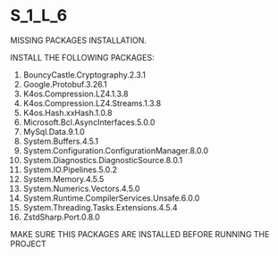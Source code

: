 # S_1_L_6
MISSING PACKAGES INSTALLATION.


INSTALL THE FOLLOWING PACKAGES:
1. BouncyCastle.Cryptography.2.3.1
2. Google.Protobuf.3.26.1
3. K4os.Compression.LZ4.1.3.8
4. K4os.Compression.LZ4.Streams.1.3.8
5. K4os.Hash.xxHash.1.0.8
6. Microsoft.Bcl.AsyncInterfaces.5.0.0
7. MySql.Data.9.1.0
8. System.Buffers.4.5.1
9. System.Configuration.ConfigurationManager.8.0.0
10. System.Diagnostics.DiagnosticSource.8.0.1
11. System.IO.Pipelines.5.0.2
12. System.Memory.4.5.5
13. System.Numerics.Vectors.4.5.0
14. System.Runtime.CompilerServices.Unsafe.6.0.0
15. System.Threading.Tasks.Extensions.4.5.4
16. ZstdSharp.Port.0.8.0


MAKE SURE THIS PACKAGES ARE INSTALLED BEFORE RUNNING THE PROJECT
